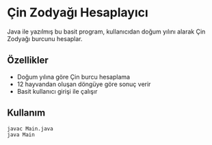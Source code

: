 # Çin Zodyağı Hesaplayıcı 

Java ile yazılmış bu basit program, kullanıcıdan doğum yılını alarak Çin Zodyağı burcunu hesaplar.

## Özellikler

- Doğum yılına göre Çin burcu hesaplama
- 12 hayvandan oluşan döngüye göre sonuç verir
- Basit kullanıcı girişi ile çalışır

## Kullanım

```bash
javac Main.java
java Main
